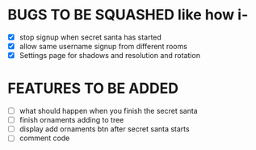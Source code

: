 # BUGS TO BE SQUASHED like how i-

-   [x] stop signup when secret santa has started
-   [x] allow same username signup from different rooms
-   [x] Settings page for shadows and resolution and rotation

# FEATURES TO BE ADDED

-   [ ] what should happen when you finish the secret santa
-   [ ] finish ornaments adding to tree
-   [ ] display add ornaments btn after secret santa starts
-   [ ] comment code
